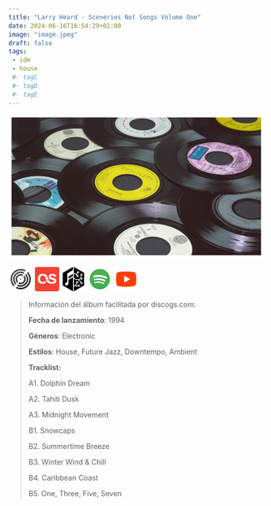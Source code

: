 ```yaml
---
title: "Larry Heard - Sceneries Not Songs Volume One"
date: 2024-06-16T16:54:29+02:00
image: "image.jpeg"
draft: false
tags:
 - idm
 - house
 #- tagC
 #- tagD
 #- tagE
---
```

![cover](image.jpeg (Larry-Heard - Sceneries-Not-Songs-Volume-One))
 
[![discogs](../links/svg/discogs.png (discogs))](https://www.discogs.com/master/6630)
[![lastfm](../links/svg/lastfm.png (lastfm))](https://www.last.fm/music/Larry+Heard/Sceneries+Not+Songs,+Volume+1)
[![musicbrainz](../links/svg/musicbrainz.png (musicbrainz))](https://musicbrainz.org/release/5bb67b18-e11c-424c-b3c9-6cb288039a49)
[![spotify](../links/svg/spotify.png (putify))](https://open.spotify.com/album/2oRclExb3i2X4ByAjoUqgM)
[![youtube](../links/svg/youtube.png (youtube))](https://www.youtube.com/playlist?list=PLJVAb6pyqGfoWK8m8yI2AotjNRHIiquox)
 
<!-- [![bandcamp](../links/svg/bandcamp.png (bandcamp))]() -->
 
> Información del álbum facilitada por discogs.com:
> 
> **Fecha de lanzamiento**: 1994
> 
> **Géneros**: Electronic
> 
> **Estilos**: House, Future Jazz, Downtempo, Ambient
> 
> **Tracklist:**
> 
>   A1. Dolphin Dream    
> 
>   A2. Tahiti Dusk    
> 
>   A3. Midnight Movement    
> 
>   B1. Snowcaps    
> 
>   B2. Summertime Breeze    
> 
>   B3. Winter Wind & Chill    
> 
>   B4. Caribbean Coast    
> 
>   B5. One, Three, Five, Seven    
> 
